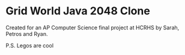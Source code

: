 Grid World Java 2048 Clone
=================

Created for an AP Computer Science final project at HCRHS by Sarah, Petros and Ryan. 


P.S. Legos are cool
